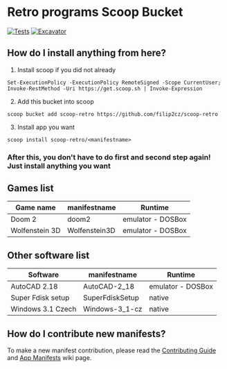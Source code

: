 # Retro programs Scoop Bucket

[![Tests](https://github.com/filip2cz/scoop-retro/actions/workflows/ci.yml/badge.svg)](https://github.com/filip2cz/scoop-retro/actions/workflows/ci.yml) [![Excavator](https://github.com/filip2cz/scoop-retro/actions/workflows/excavator.yml/badge.svg)](https://github.com/filip2cz/scoop-retro/actions/workflows/excavator.yml)

## How do I install anything from here?

1. Install scoop if you did not already
```pwsh
Set-ExecutionPolicy -ExecutionPolicy RemoteSigned -Scope CurrentUser; Invoke-RestMethod -Uri https://get.scoop.sh | Invoke-Expression
```

2. Add this bucket into scoop
```pwsh
scoop bucket add scoop-retro https://github.com/filip2cz/scoop-retro
```

3. Install app you want
```pwsh
scoop install scoop-retro/<manifestname>
```

### After this, you don't have to do first and second step again! Just install anything you want

## Games list

| Game name         | manifestname  | Runtime           |
| ----------------- | ------------- | ----------------- |
| Doom 2            | doom2         | emulator - DOSBox |
| Wolfenstein 3D    | Wolfenstein3D | emulator - DOSBox |

## Other software list

| Software          | manifestname      | Runtime           |
| ----------------- | ----------------- | ----------------- |
| AutoCAD 2.18      | AutoCAD-2_18      | emulator - DOSBox |
| Super Fdisk setup | SuperFdiskSetup   | native            |
| Windows 3.1 Czech | Windows-3_1-cz    | native            |

## How do I contribute new manifests?

To make a new manifest contribution, please read the [Contributing
Guide](https://github.com/ScoopInstaller/.github/blob/main/.github/CONTRIBUTING.md)
and [App Manifests](https://github.com/ScoopInstaller/Scoop/wiki/App-Manifests)
wiki page.
